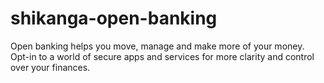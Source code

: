 # shikanga-open-banking
Open banking helps you move, manage and make more of your money. Opt-in to a world of secure apps and services for more clarity and control over your finances.
